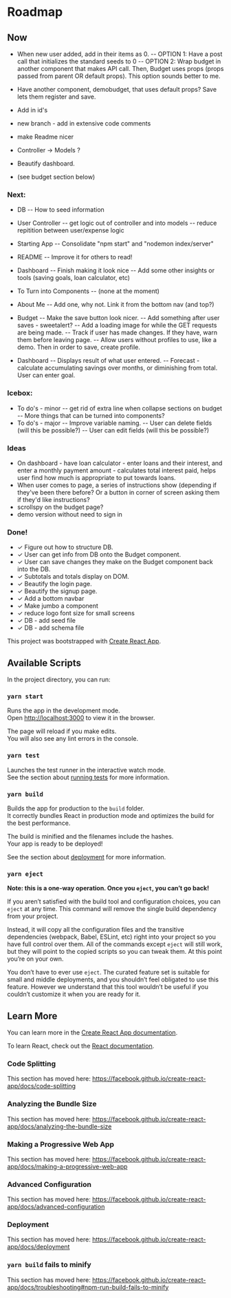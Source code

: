 # Roadmap

## Now
- When new user added, add in their items as 0.
-- OPTION 1: Have a post call that initializes the standard seeds to 0
-- OPTION 2: Wrap budget in another component that makes API call.  Then, Budget uses props (props passed from parent OR default props).  This option sounds better to me.

- Have another component, demobudget, that uses default props?  Save lets them register and save.

- Add in id's

- new branch - add in extensive code comments
- make Readme nicer
- Controller -> Models ?
- Beautify dashboard.
- (see budget section below)

### Next:
- DB
-- How to seed information

- User Controller
-- get logic out of controller and into models
-- reduce repitition between user/expense logic

- Starting App
-- Consolidate "npm start" and "nodemon index/server"

- README
-- Improve it for others to read!

- Dashboard
-- Finish making it look nice
-- Add some other insights or tools (saving goals, loan calculator, etc)

- To Turn into Components
-- (none at the moment)

- About Me
-- Add one, why not.  Link it from the bottom nav (and top?)

- Budget
-- Make the save button look nicer.
-- Add something after user saves - sweetalert?
-- Add a loading image for while the GET requests are being made.
-- Track if user has made changes.  If they have, warn them before leaving page.
-- Allow users without profiles to use, like a demo.  Then in order to save, create profile.

- Dashboard
-- Displays result of what user entered.
-- Forecast - calculate accumulating savings over months, or diminishing from total.  User can enter goal.



### Icebox:
- To do's - minor
-- get rid of extra line when collapse sections on budget
-- More things that can be turned into components?
- To do's - major
-- Improve variable naming.
-- User can delete fields (will this be possible?)
-- User can edit fields (will this be possible?)



### Ideas
- On dashboard - have loan calculator - enter loans and their interest, and enter a monthly payment amount - calculates total interest paid, helps user find how much is appropriate to put towards loans.
- When user comes to page, a series of instructions show (depending if they've been there before?  Or a button in corner of screen asking them if they'd like instructions?
- scrollspy on the budget page?
- demo version without need to sign in

### Done!
- ✓ Figure out how to structure DB.
- ✓ User can get info from DB onto the Budget component.
- ✓ User can save changes they make on the Budget component back into the DB.
- ✓ Subtotals and totals display on DOM.
- ✓ Beautify the login page.
- ✓ Beautify the signup page.
- ✓ Add a bottom navbar
- ✓ Make jumbo a component
- ✓ reduce logo font size for small screens
- ✓ DB - add seed file
- ✓ DB - add schema file



This project was bootstrapped with [Create React App](https://github.com/facebook/create-react-app).

## Available Scripts

In the project directory, you can run:

### `yarn start`

Runs the app in the development mode.<br />
Open [http://localhost:3000](http://localhost:3000) to view it in the browser.

The page will reload if you make edits.<br />
You will also see any lint errors in the console.

### `yarn test`

Launches the test runner in the interactive watch mode.<br />
See the section about [running tests](https://facebook.github.io/create-react-app/docs/running-tests) for more information.

### `yarn build`

Builds the app for production to the `build` folder.<br />
It correctly bundles React in production mode and optimizes the build for the best performance.

The build is minified and the filenames include the hashes.<br />
Your app is ready to be deployed!

See the section about [deployment](https://facebook.github.io/create-react-app/docs/deployment) for more information.

### `yarn eject`

**Note: this is a one-way operation. Once you `eject`, you can’t go back!**

If you aren’t satisfied with the build tool and configuration choices, you can `eject` at any time. This command will remove the single build dependency from your project.

Instead, it will copy all the configuration files and the transitive dependencies (webpack, Babel, ESLint, etc) right into your project so you have full control over them. All of the commands except `eject` will still work, but they will point to the copied scripts so you can tweak them. At this point you’re on your own.

You don’t have to ever use `eject`. The curated feature set is suitable for small and middle deployments, and you shouldn’t feel obligated to use this feature. However we understand that this tool wouldn’t be useful if you couldn’t customize it when you are ready for it.

## Learn More

You can learn more in the [Create React App documentation](https://facebook.github.io/create-react-app/docs/getting-started).

To learn React, check out the [React documentation](https://reactjs.org/).

### Code Splitting

This section has moved here: https://facebook.github.io/create-react-app/docs/code-splitting

### Analyzing the Bundle Size

This section has moved here: https://facebook.github.io/create-react-app/docs/analyzing-the-bundle-size

### Making a Progressive Web App

This section has moved here: https://facebook.github.io/create-react-app/docs/making-a-progressive-web-app

### Advanced Configuration

This section has moved here: https://facebook.github.io/create-react-app/docs/advanced-configuration

### Deployment

This section has moved here: https://facebook.github.io/create-react-app/docs/deployment

### `yarn build` fails to minify

This section has moved here: https://facebook.github.io/create-react-app/docs/troubleshooting#npm-run-build-fails-to-minify
